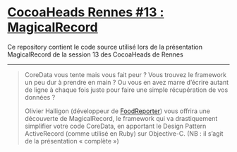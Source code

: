 # [CocoaHeads Rennes #13 : MagicalRecord](http://cocoaheads.fr/2013/09/rennes-13-la-rentree-avec-magicalrecord-et-cocoapods/)

Ce repository contient le code source utilisé lors de la présentation MagicalRecord de la session 13 des CocoaHeads de Rennes

---

> CoreData vous tente mais vous fait peur ? Vous trouvez le framework un peu dur à prendre en main ? Ou vous en avez marre d’écrire autant de ligne à chaque fois juste pour faire une simple récupération de vos données ?
> 
> Olivier Halligon (développeur de [FoodReporter](http://www.foodreporter.fr/)) vous offrira une découverte de MagicalRecord, le framework qui va drastiquement simplifier votre code CoreData, en apportant le Design Pattern ActiveRecord (comme utilisé en Ruby) sur Objective-C. (NB : il s’agit de la présentation « complète »)

